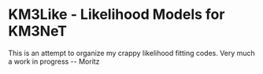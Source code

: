 # KM3Like - Likelihood Models for KM3NeT

This is an attempt to organize my crappy likelihood fitting codes. Very much a
work in progress -- Moritz
